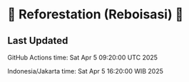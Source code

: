 
# 🌳 Reforestation (Reboisasi) 🌲

## Last Updated

GitHub Actions time: Sat Apr  5 09:20:00 UTC 2025

Indonesia/Jakarta time: Sat Apr  5 16:20:00 WIB 2025
